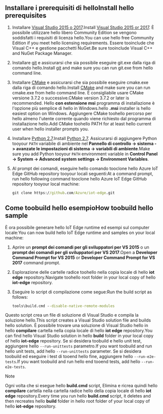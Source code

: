 ## <a name="install-hello-prerequisites"></a><span data-ttu-id="caeb2-101">Installare i prerequisiti di hello</span><span class="sxs-lookup"><span data-stu-id="caeb2-101">Install hello prerequisites</span></span>

1. <span data-ttu-id="caeb2-102">Installare [Visual Studio 2015 o 2017](https://www.visualstudio.com).</span><span class="sxs-lookup"><span data-stu-id="caeb2-102">Install [Visual Studio 2015 or 2017](https://www.visualstudio.com).</span></span> <span data-ttu-id="caeb2-103">È possibile utilizzare hello libero Community Edition se vengono soddisfatti i requisiti di licenza hello.</span><span class="sxs-lookup"><span data-stu-id="caeb2-103">You can use hello free Community Edition if you meet hello licensing requirements.</span></span> <span data-ttu-id="caeb2-104">Essere tooinclude che Visual C++ e gestione pacchetti NuGet.</span><span class="sxs-lookup"><span data-stu-id="caeb2-104">Be sure tooinclude Visual C++ and NuGet Package Manager.</span></span>

1. <span data-ttu-id="caeb2-105">Installare [git](http://www.git-scm.com) e assicurarsi che sia possibile eseguire git.exe dalla riga di comando hello.</span><span class="sxs-lookup"><span data-stu-id="caeb2-105">Install [git](http://www.git-scm.com) and make sure you can run git.exe from hello command line.</span></span>

1. <span data-ttu-id="caeb2-106">Installare [CMake](https://cmake.org/download/) e assicurarsi che sia possibile eseguire cmake.exe dalla riga di comando hello.</span><span class="sxs-lookup"><span data-stu-id="caeb2-106">Install [CMake](https://cmake.org/download/) and make sure you can run cmake.exe from hello command line.</span></span> <span data-ttu-id="caeb2-107">È consigliabile usare CMake versione 3.7.2 o successive.</span><span class="sxs-lookup"><span data-stu-id="caeb2-107">CMake version 3.7.2 or later is recommended.</span></span> <span data-ttu-id="caeb2-108">Hello **con estensione msi** programma di installazione è l'opzione più semplice di hello in Windows.</span><span class="sxs-lookup"><span data-stu-id="caeb2-108">hello **.msi** installer is hello easiest option on Windows.</span></span> <span data-ttu-id="caeb2-109">Aggiungere CMake toohello percorso per hello almeno l'utente corrente quando viene richiesto dal programma di installazione hello.</span><span class="sxs-lookup"><span data-stu-id="caeb2-109">Add CMake toohello PATH for at least hello current user when hello installer prompts you.</span></span>

1. <span data-ttu-id="caeb2-110">Installare [Python 2.7](https://www.python.org/downloads/release/python-27).</span><span class="sxs-lookup"><span data-stu-id="caeb2-110">Install [Python 2.7](https://www.python.org/downloads/release/python-27).</span></span> <span data-ttu-id="caeb2-111">Assicurarsi di aggiungere Python tooyour `PATH` variabile di ambiente nel **Pannello di controllo -> sistema -> avanzate le impostazioni di sistema -> variabili di ambiente**.</span><span class="sxs-lookup"><span data-stu-id="caeb2-111">Make sure you add Python tooyour `PATH` environment variable in **Control Panel -> System -> Advanced system settings -> Environment Variables**.</span></span>

1. <span data-ttu-id="caeb2-112">Al prompt dei comandi, eseguire hello comando tooclone hello Azure IoT Edge GitHub repository tooyour locali seguenti:</span><span class="sxs-lookup"><span data-stu-id="caeb2-112">At a command prompt, run hello following command tooclone hello Azure IoT Edge GitHub repository tooyour local machine:</span></span>

    ```cmd
    git clone https://github.com/Azure/iot-edge.git
    ```

## <a name="how-toobuild-hello-sample"></a><span data-ttu-id="caeb2-113">Come toobuild hello esempio</span><span class="sxs-lookup"><span data-stu-id="caeb2-113">How toobuild hello sample</span></span>

<span data-ttu-id="caeb2-114">È ora possibile generare hello IoT Edge runtime ed esempi sul computer locale:</span><span class="sxs-lookup"><span data-stu-id="caeb2-114">You can now build hello IoT Edge runtime and samples on your local machine:</span></span>

1. <span data-ttu-id="caeb2-115">Aprire un **prompt dei comandi per gli sviluppatori per VS 2015** o un **prompt dei comandi per gli sviluppatori per VS 2017**.</span><span class="sxs-lookup"><span data-stu-id="caeb2-115">Open a **Developer Command Prompt for VS 2015** or **Developer Command Prompt for VS 2017** command prompt.</span></span>

1. <span data-ttu-id="caeb2-116">Esplorazione delle cartelle radice toohello nella copia locale di hello **iot edge** repository.</span><span class="sxs-lookup"><span data-stu-id="caeb2-116">Navigate toohello root folder in your local copy of hello **iot-edge** repository.</span></span>

1. <span data-ttu-id="caeb2-117">Eseguire lo script di compilazione come segue:</span><span class="sxs-lookup"><span data-stu-id="caeb2-117">Run the build script as follows:</span></span>

    ```cmd
    tools\build.cmd --disable-native-remote-modules
    ```

<span data-ttu-id="caeb2-118">Questo script crea un file di soluzione di Visual Studio e compila la soluzione hello.</span><span class="sxs-lookup"><span data-stu-id="caeb2-118">This script creates a Visual Studio solution file and builds hello solution.</span></span> <span data-ttu-id="caeb2-119">È possibile trovare una soluzione di Visual Studio hello in hello **compilare** cartella nella copia locale di hello **iot edge** repository.</span><span class="sxs-lookup"><span data-stu-id="caeb2-119">You can find hello Visual Studio solution in hello **build** folder in your local copy of hello **iot-edge** repository.</span></span> <span data-ttu-id="caeb2-120">Se si desidera toobuild e hello unit test, aggiungere hello `--run-unittests` parametro.</span><span class="sxs-lookup"><span data-stu-id="caeb2-120">If you want toobuild and run hello unit tests, add hello `--run-unittests` parameter.</span></span> <span data-ttu-id="caeb2-121">Se si desidera toobuild ed eseguire i test di tooend hello fine, aggiungere hello `--run-e2e-tests`.</span><span class="sxs-lookup"><span data-stu-id="caeb2-121">If you want toobuild and run hello end tooend tests, add hello `--run-e2e-tests`.</span></span>

> [!NOTE]
> <span data-ttu-id="caeb2-122">Ogni volta che si esegue hello **build.cmd** script, Elimina e ricrea quindi hello **compilare** cartella nella cartella radice hello della copia locale di hello **iot edge** repository.</span><span class="sxs-lookup"><span data-stu-id="caeb2-122">Every time you run hello **build.cmd** script, it deletes and then recreates hello **build** folder in hello root folder of your local copy of hello **iot-edge** repository.</span></span>
